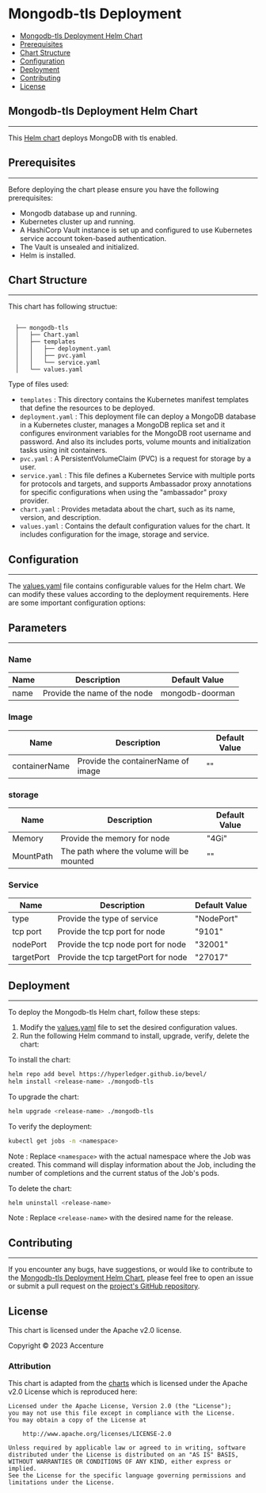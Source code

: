 [//]: # (##############################################################################################)
[//]: # (Copyright Accenture. All Rights Reserved.)
[//]: # (SPDX-License-Identifier: Apache-2.0)
[//]: # (##############################################################################################)

<a name = "deploy mongodb-tls"></a>
# Mongodb-tls Deployment

- [Mongodb-tls Deployment Helm Chart](#Mongodb-tls-deployment-helm-chart)
- [Prerequisites](#prerequisites)
- [Chart Structure](#chart-structure)
- [Configuration](#configuration)
- [Deployment](#deployment)
- [Contributing](#contributing)
- [License](#license)

<a name = "Mongodb-tls-deployment-helm-chart"></a>
## Mongodb-tls Deployment Helm Chart
---
This [Helm chart](https://github.com/hyperledger/bevel/tree/develop/platforms/r3-corda/charts/mongodb-tls) deploys MongoDB with tls enabled.

<a name = "prerequisites"></a>
## Prerequisites
---
Before deploying the chart please ensure you have the following prerequisites:

- Mongodb database up and running.
- Kubernetes cluster up and running.
- A HashiCorp Vault instance is set up and configured to use Kubernetes service account token-based authentication.
- The Vault is unsealed and initialized.
- Helm is installed.

<a name = "chart-structure"></a>
## Chart Structure
---
This chart has following structue:

```
  
  ├── mongodb-tls
  │   ├── Chart.yaml
  │   ├── templates
  │   │   ├── deployment.yaml
  │   │   ├── pvc.yaml
  │   │   └── service.yaml
  │   └── values.yaml
```

Type of files used:

- `templates`       : This directory contains the Kubernetes manifest templates that define the resources to be deployed.
- `deployment.yaml` : This deployment file can deploy a MongoDB database in a Kubernetes cluster, manages a MongoDB replica set and it configures environment variables for the MongoDB root username and password. And also its includes ports, volume mounts and initialization tasks using init containers.  
- `pvc.yaml`        : A PersistentVolumeClaim (PVC) is a request for storage by a user.
- `service.yaml`    : This file defines a Kubernetes Service with multiple ports for protocols and targets, and supports Ambassador proxy annotations for specific configurations when using the "ambassador" proxy provider.
- `chart.yaml`      : Provides metadata about the chart, such as its name, version, and description.
- `values.yaml`     : Contains the default configuration values for the chart. It includes configuration for the image, storage and service.


<a name = "configuration"></a>
## Configuration
---
The [values.yaml](https://github.com/hyperledger/bevel/blob/develop/platforms/r3-corda/charts/mongodb-tls/values.yaml) file contains configurable values for the Helm chart. We can modify these values according to the deployment requirements. Here are some important configuration options:

## Parameters
---

### Name

| Name       | Description                                        | Default Value   |
| -----------| -------------------------------------------------- | -------------   |
| name       | Provide the name of the node                       | mongodb-doorman |

### Image

| Name                     | Description                                             | Default Value   |
| ------------------------ | ------------------------------------------------------- | --------------- |
| containerName            | Provide the containerName of image                      | ""              |

### storage

| Name                  | Description                               | Default Value   |
| --------------------- | ------------------------------------------| -------------   |
| Memory                | Provide the memory for node               | "4Gi"           |
| MountPath             | The path where the volume will be mounted | ""              |

### Service

| Name                  | Description                               | Default Value   |
| --------------------- | ------------------------------------------| -------------   |
| type                  | Provide the type of service               | "NodePort"      |
| tcp port              | Provide the tcp port for node             | "9101"          |
| nodePort              | Provide the tcp node port for node        | "32001"         |
| targetPort            | Provide the tcp targetPort for node       | "27017"         |


<a name = "deployment"></a>
## Deployment
---

To deploy the Mongodb-tls Helm chart, follow these steps:

1. Modify the [values.yaml](https://github.com/hyperledger/bevel/blob/develop/platforms/r3-corda/charts/mongodb-tls/values.yaml) file to set the desired configuration values.
2. Run the following Helm command to install, upgrade, verify, delete the chart:

To install the chart:
```bash
helm repo add bevel https://hyperledger.github.io/bevel/
helm install <release-name> ./mongodb-tls
```

To upgrade the chart:
```bash
helm upgrade <release-name> ./mongodb-tls
```

To verify the deployment:
```bash
kubectl get jobs -n <namespace>
```
Note : Replace `<namespace>` with the actual namespace where the Job was created. This command will display information about the Job, including the number of completions and the current status of the Job's pods.


To delete the chart: 
```bash
helm uninstall <release-name>
```
Note : Replace `<release-name>` with the desired name for the release.


<a name = "contributing"></a>
## Contributing
---
If you encounter any bugs, have suggestions, or would like to contribute to the [Mongodb-tls Deployment Helm Chart](https://github.com/hyperledger/bevel/tree/develop/platforms/r3-corda/charts/mongodb-tls), please feel free to open an issue or submit a pull request on the [project's GitHub repository](https://github.com/hyperledger/bevel).

<a name = "license"></a>
## License

This chart is licensed under the Apache v2.0 license.

Copyright &copy; 2023 Accenture

### Attribution

This chart is adapted from the [charts](https://hyperledger.github.io/bevel/) which is licensed under the Apache v2.0 License which is reproduced here:

```
Licensed under the Apache License, Version 2.0 (the "License");
you may not use this file except in compliance with the License.
You may obtain a copy of the License at

    http://www.apache.org/licenses/LICENSE-2.0

Unless required by applicable law or agreed to in writing, software
distributed under the License is distributed on an "AS IS" BASIS,
WITHOUT WARRANTIES OR CONDITIONS OF ANY KIND, either express or implied.
See the License for the specific language governing permissions and
limitations under the License.
```
